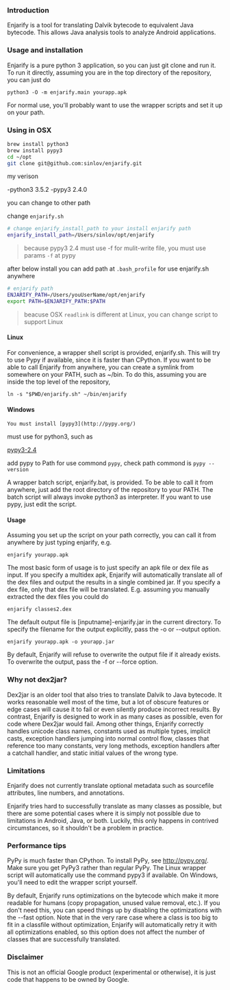 ### Introduction

Enjarify is a tool for translating Dalvik bytecode to equivalent Java bytecode. This allows Java analysis tools to analyze Android applications.


### Usage and installation

Enjarify is a pure python 3 application, so you can just git clone and run it. To run it directly, assuming you are in the top directory of the repository, you can just do

    python3 -O -m enjarify.main yourapp.apk

For normal use, you'll probably want to use the wrapper scripts and set it up on your path.

### Using in OSX

```sh
brew install python3
brew install pypy3
cd ~/opt
git clone git@github.com:sinlov/enjarify.git
```

my verison

-python3 3.5.2
-pypy3 2.4.0

you can change to other path

change `enjarify.sh`

```sh
# change enjarify_install_path to your install enjarify path
enjarify_install_path=/Users/sinlov/opt/enjarify
```

> because pypy3 2.4 must use -f for mulit-write file, you must use params `-f` at pypy

after below install you can add path at `.bash_profile` for use enjarify.sh anywhere

```sh
# enjarify path
ENJARIFY_PATH=/Users/youUserName/opt/enjarify
export PATH=$ENJARIFY_PATH:$PATH
```


> beacuse OSX `readlink` is different at Linux, you can change script to support Linux

#### Linux

For convenience, a wrapper shell script is provided, enjarify.sh. This will try to use Pypy if available, since it is faster than CPython. If you want to be able to call Enjarify from anywhere, you can create a symlink from somewhere on your PATH, such as ~/bin. To do this, assuming you are inside the top level of the repository,

    ln -s "$PWD/enjarify.sh" ~/bin/enjarify

#### Windows

`You must install [pypy3](http://pypy.org/)`

must use for python3, such as

[pypy3-2.4](https://bitbucket.org/pypy/pypy/downloads/pypy3-2.4.0-win32.zip)

add pypy to Path for use commond `pypy`, check path commond is `pypy --version`

A wrapper batch script, enjarify.bat, is provided. To be able to call it from anywhere, just add the root directory of the repository to your PATH. The batch script will always invoke python3 as interpreter. If you want to use pypy, just edit the script.

#### Usage

Assuming you set up the script on your path correctly, you can call it from anywhere by just typing enjarify, e.g.

    enjarify yourapp.apk

The most basic form of usage is to just specify an apk file or dex file as input. If you specify a multidex apk, Enjarify will automatically translate all of the dex files and output the results in a single combined jar. If you specify a dex file, only that dex file will be translated. E.g. assuming you manually extracted the dex files you could do

    enjarify classes2.dex

The default output file is [inputname]-enjarify.jar in the current directory. To specify the filename for the output explicitly, pass the -o or --output option.

    enjarify yourapp.apk -o yourapp.jar

By default, Enjarify will refuse to overwrite the output file if it already exists. To overwrite the output, pass the -f or --force option.


### Why not dex2jar?

Dex2jar is an older tool that also tries to translate Dalvik to Java bytecode. It works reasonable well most of the time, but a lot of obscure features or edge cases will cause it to fail or even silently produce incorrect results. By contrast, Enjarify is designed to work in as many cases as possible, even for code where Dex2jar would fail. Among other things, Enjarify correctly handles unicode class names, constants used as multiple types, implicit casts, exception handlers jumping into normal control flow, classes that reference too many constants, very long methods, exception handlers after a catchall handler, and static initial values of the wrong type.


### Limitations

Enjarify does not currently translate optional metadata such as sourcefile attributes, line numbers, and annotations.

Enjarify tries hard to successfully translate as many classes as possible, but there are some potential cases where it is simply not possible due to limitations in Android, Java, or both. Luckily, this only happens in contrived circumstances, so it shouldn't be a problem in practice.


### Performance tips

PyPy is much faster than CPython. To install PyPy, see http://pypy.org/. Make sure you get PyPy3 rather than regular PyPy. The Linux wrapper script will automatically use the command pypy3 if available. On Windows, you'll need to edit the wrapper script yourself.

By default, Enjarify runs optimizations on the bytecode which make it more readable for humans (copy propagation, unused value removal, etc.). If you don't need this, you can speed things up by disabling the optimizations with the --fast option. Note that in the very rare case where a class is too big to fit in a classfile without optimization, Enjarify will automatically retry it with all optimizations enabled, so this option does not affect the number of classes that are successfully translated.


### Disclaimer

This is not an official Google product (experimental or otherwise), it is just code that happens to be owned by Google.
